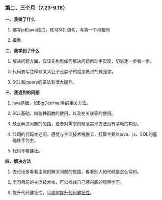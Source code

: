 ### 第二、三个月（7.23-9.16）

**一、我做了什么**

1. 编写js和java接口，练习SQL语句，与第一个月相同

3. 摸鱼

**二、我学到了什么**

1. 解决问题方面，应该先构思如何解决问题再动手实现，切忌走一步看一步。

2. 代码要写注释😅某大肚子没脖子的程序员说的就是你。

3. SQL和jquery的语法有很大提升。

**三、我遇到的问题**

1. java基础，如BigDecimal类的相关方法。

2. SQL基础，如各种函数的使用，以及左关联等的使用。

3. 缺乏解决问题的思路，或者对需求的规范实现方法没有清晰的构思。

4. 公司的代码太老旧，感觉与主流技术栈脱节，打算主要以java、js、SQL的基础练手为主。

5. 代码不够健壮。

**四、解决方法**

1. 去论坛多看看主流的解决问题的思路，看看别人的代码是怎么写的。

2. 学习目前的主流技术栈，可以找找自己感兴趣的项目学习。

3. 提升代码健壮性，见[如何提升代码健壮性](/technologyStack/robustnessOfCode.md)。

